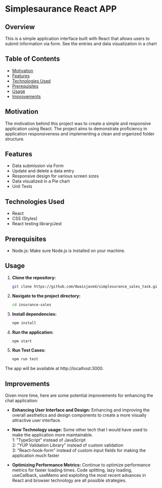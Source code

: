 # Simplesaurance React APP

## Overview

This is a simple application interface built with React that allows users to submit information via form. See the entries and data visualization in a chart


## Table of Contents

- [Motivation](#motivation)
- [Features](#features)
- [Technologies Used](#technologies-used)
- [Prerequisites](#prerequisites)
- [Usage](#usage)
- [Improvements](#improvements)

## Motivation

The motivation behind this project was to create a simple and responsive application using React. The project aims to demonstrate proficiency in application responsiveness and implementing a clean and organized folder structure.

## Features

- Data submission via Form
- Update and delete a data entry
- Responsive design for various screen sizes
- Data visualized in a Pie chart
- Unit Tests

## Technologies Used

- React
- CSS (Styles)
- React testing library/Jest

## Prerequisites

- Node.js: Make sure Node.js is installed on your machine.

## Usage

1. **Clone the repository:**

   ```bash
   git clone https://github.com/Owaisjaved/simplesurance_sales_task.git
   ```

2. **Navigate to the project directory:**

   ```bash
   cd insurance-sales
   ```

3. **Install dependencies:**

   ```bash
   npm install
   ```

4. **Run the application:**

   ```bash
   npm start
   ```

5. **Run Test Cases:**

   ```bash
   npm run test
   ```

The app will be available at http://localhost:3000.

## Improvements

Given more time, here are some potential improvements for enhancing the chat application:

- **Enhancing User Interface and Design:**
  Enhancing and improving the overall aesthetics and design components to create a more visually attractive user interface.

- **New Technology usage:**
  Some other tech that I would have used to make the application more maintainable.<br />
  1: "TypeScript" instead of JavaScript<br />
  2: "YUP Validation Library" instead of custom validation<br />
  3: "React-hook-form" instead of custom input fields for making the application much faster

- **Optimizing Performance Metrics:**
  Continue to optimize performance metrics for faster loading times. Code splitting, lazy loading, useCallback, useMemo and exploiting the most recent advances in React and browser technology are all possible strategies.

